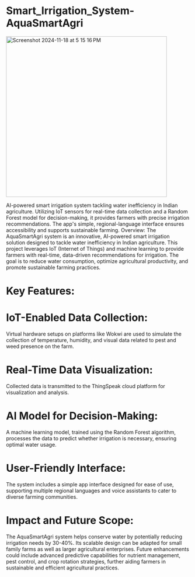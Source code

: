 # Smart_Irrigation_System-AquaSmartAgri
<img width="440" alt="Screenshot 2024-11-18 at 5 15 16 PM" src="https://github.com/user-attachments/assets/c92cce4d-d033-4232-9197-7ef12dcb28c3">

AI-powered smart irrigation system tackling water inefficiency in Indian agriculture. Utilizing IoT sensors for real-time data collection
 and a Random Forest model for decision-making, it provides farmers with precise irrigation recommendations. The app's simple, regional-language interface ensures accessibility and supports sustainable farming.
Overview: The AquaSmartAgri system is an innovative, AI-powered smart irrigation solution designed to tackle water inefficiency in Indian agriculture. This project leverages IoT (Internet of Things) and machine learning to provide farmers with real-time, data-driven recommendations for irrigation. The goal is to reduce water consumption, optimize agricultural productivity, and promote sustainable farming practices.

# Key Features:

# IoT-Enabled Data Collection: 
Virtual hardware setups on platforms like Wokwi are used to simulate the collection of temperature, humidity, and visual data related to pest and weed presence on the farm.
# Real-Time Data Visualization: 
Collected data is transmitted to the ThingSpeak cloud platform for visualization and analysis.
# AI Model for Decision-Making: 
A machine learning model, trained using the Random Forest algorithm, processes the data to predict whether irrigation is necessary, ensuring optimal water usage.
# User-Friendly Interface: 
The system includes a simple app interface designed for ease of use, supporting multiple regional languages and voice assistants to cater to diverse farming communities.
# Impact and Future Scope: 
The AquaSmartAgri system helps conserve water by potentially reducing irrigation needs by 30-40%. Its scalable design can be adapted for small family farms as well as larger agricultural enterprises. Future enhancements could include advanced predictive capabilities for nutrient management, pest control, and crop rotation strategies, further aiding farmers in sustainable and efficient agricultural practices.
